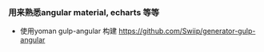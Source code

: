 ### 用来熟悉angular material, echarts 等等

- 使用yoman gulp-angular 构建
https://github.com/Swiip/generator-gulp-angular


